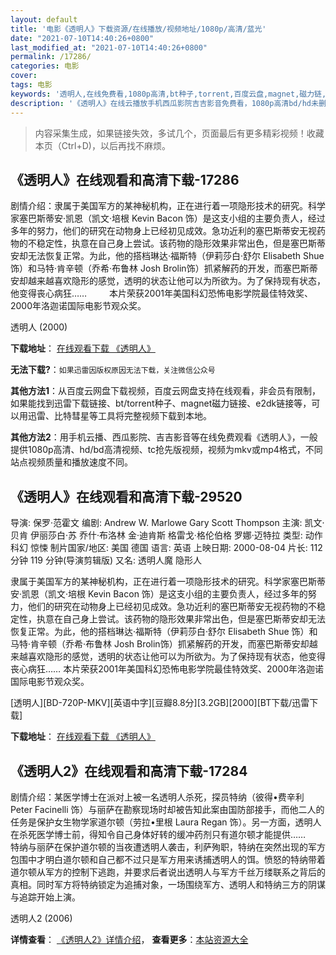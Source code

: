 ```yaml
---
layout: default
title: '电影《透明人》下载资源/在线播放/视频地址/1080p/高清/蓝光'
date: "2021-07-10T14:40:26+0800"
last_modified_at: "2021-07-10T14:40:26+0800"
permalink: /17286/
categories: 电影
cover:
tags: 电影
keywords: '透明人,在线免费看,1080p高清,bt种子,torrent,百度云盘,magnet,磁力链,迅雷下载资源'
description: '《透明人》在线云播放手机西瓜影院吉吉影音免费看，1080p高清bd/hd未删减完整版和tc抢先枪版，mkv/mp4格式，附带bt/torrent种子、magnet/磁力链、百度云盘、网盘资源迅雷下载链接'
---
```


>内容采集生成，如果链接失效，多试几个，页面最后有更多精彩视频！收藏本页（Ctrl+D)，以后再找不麻烦。


## 《透明人》在线观看和高清下载-17286

剧情介绍：隶属于美国军方的某神秘机构，正在进行着一项隐形技术的研究。科学家塞巴斯蒂安·凯恩（凯文·培根 Kevin Bacon 饰）是这支小组的主要负责人，经过多年的努力，他们的研究在动物身上已经初见成效。急功近利的塞巴斯蒂安无视药物的不稳定性，执意在自己身上尝试。该药物的隐形效果非常出色，但是塞巴斯蒂安却无法恢复正常。为此，他的搭档琳达·福斯特（伊莉莎白·舒尔 Elisabeth Shue 饰）和马特·肯辛顿（乔希·布鲁林 Josh Brolin饰）抓紧解药的开发，而塞巴斯蒂安却越来越喜欢隐形的感觉，透明的状态让他可以为所欲为。为了保持现有状态，他变得丧心病狂……  　　本片荣获2001年美国科幻恐怖电影学院最佳特效奖、2000年洛迦诺国际电影节观众奖。


透明人 (2000)

**下载地址**： [在线观看下载 《透明人》](https://www.btbtdy.me/btdy/dy3655.html) 


**无法下载?**：`如果迅雷因版权原因无法下载，关注微信公众号 `

**其他方法1**：从百度云网盘下载视频，百度云网盘支持在线观看，非会员有限制，如果能找到迅雷下载链接、bt/torrent种子、magnet磁力链接、e2dk链接等，可以用迅雷、比特彗星等工具将完整视频下载到本地。

**其他方法2**：用手机云播、西瓜影院、吉吉影音等在线免费观看《透明人》，一般提供1080p高清、hd/bd高清视频、tc抢先版视频，视频为mkv或mp4格式，不同站点视频质量和播放速度不同。


## 《透明人》在线观看和高清下载-29520

导演: 保罗·范霍文 编剧: Andrew W. Marlowe Gary Scott Thompson 主演: 凯文·贝肯 伊丽莎白·苏 乔什·布洛林 金·迪肯斯 格雷戈·格伦伯格 罗娜·迈特拉 类型: 动作 科幻 惊悚 制片国家/地区: 美国 德国 语言: 英语 上映日期: 2000-08-04 片长: 112 分钟 119 分钟(导演剪辑版) 又名: 透明人魔 隐形人

隶属于美国军方的某神秘机构，正在进行着一项隐形技术的研究。科学家塞巴斯蒂安·凯恩（凯文·培根 Kevin Bacon 饰）是这支小组的主要负责人，经过多年的努力，他们的研究在动物身上已经初见成效。急功近利的塞巴斯蒂安无视药物的不稳定性，执意在自己身上尝试。该药物的隐形效果非常出色，但是塞巴斯蒂安却无法恢复正常。为此，他的搭档琳达·福斯特（伊莉莎白·舒尔 Elisabeth Shue 饰）和马特·肯辛顿（乔希·布鲁林 Josh Brolin饰）抓紧解药的开发，而塞巴斯蒂安却越来越喜欢隐形的感觉，透明的状态让他可以为所欲为。为了保持现有状态，他变得丧心病狂…… 本片荣获2001年美国科幻恐怖电影学院最佳特效奖、2000年洛迦诺国际电影节观众奖。


[透明人][BD-720P-MKV][英语中字][豆瓣8.8分][3.2GB][2000][BT下载/迅雷下载]

**下载地址**： [在线观看下载 《透明人》](https://www.btdx8.com/torrent/hollow_man_2000.html) 


## 《透明人2》在线观看和高清下载-17284

剧情介绍：某医学博士在派对上被一名透明人杀死，探员特纳（彼得•费辛利 Peter Facinelli 饰）与丽萨在勘察现场时却被告知此案由国防部接手，而他二人的任务是保护女生物学家道尔顿（劳拉•里根 Laura Regan 饰）。另一方面，透明人在杀死医学博士前，得知令自己身体好转的缓冲药剂只有道尔顿才能提供……  　　特纳与丽萨在保护道尔顿的当夜遭透明人袭击，利萨殉职，特纳在突然出现的军方包围中才明白道尔顿和自己都不过只是军方用来诱捕透明人的饵。愤怒的特纳带着道尔顿从军方的控制下逃跑，并要求后者说出透明人与军方千丝万缕联系之背后的真相。同时军方将特纳锁定为追捕对象，一场围绕军方、透明人和特纳三方的阴谋与追踪开始上演。


透明人2 (2006)

**详情查看**： [《透明人2》详情介绍](/movie/17284/)， **查看更多**：[本站资源大全](/movie/t/all/)

